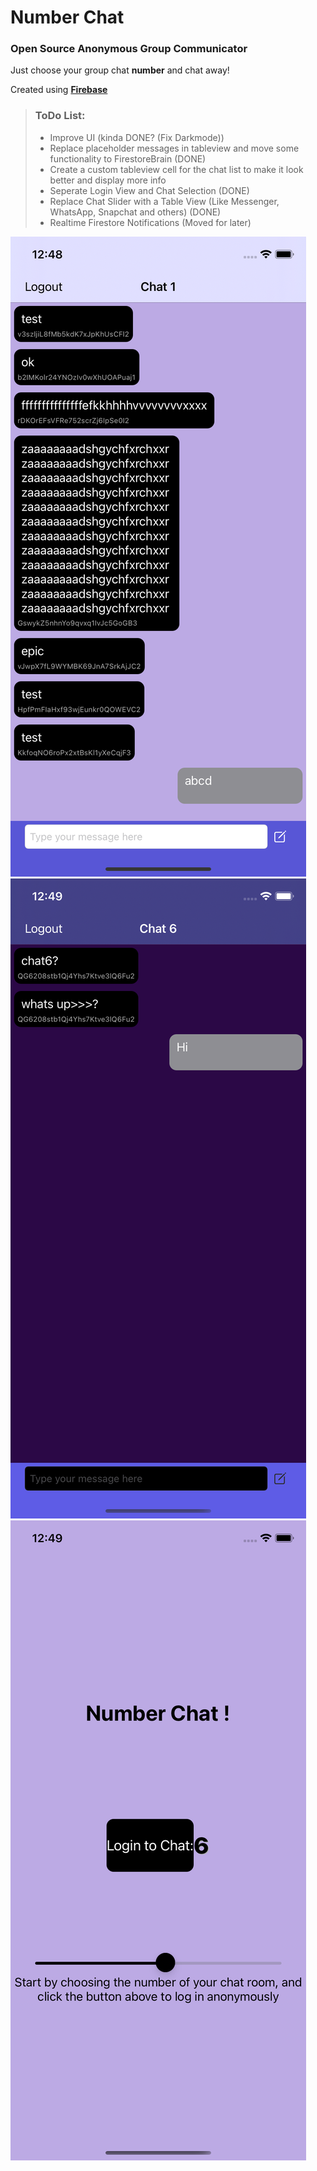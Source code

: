 #  Number Chat

### Open Source Anonymous Group Communicator

Just choose your group chat **number** and chat away!

Created using [**Firebase**](https://firebase.google.com/docs/ios/setup)

> ### ToDo List:
> - Improve UI (kinda DONE? (Fix Darkmode))
> - Replace placeholder messages in tableview and move some functionality to FirestoreBrain (DONE)
> - Create a custom tableview cell for the chat list to make it look better and display more info
> - Seperate Login View and Chat Selection (DONE)
> - Replace Chat Slider with a Table View (Like Messenger, WhatsApp, Snapchat and others) (DONE)
> - Realtime Firestore Notifications (Moved for later)

![Light Mode Screenshot](https://github.com/remotelxszk/NumberChat/blob/main/light_mode_screenshot.png?raw=true=414x896)
![Dark Mode Screenshot](https://github.com/remotelxszk/NumberChat/blob/main/dark_mode_screenshot.png?raw=true=414x896)
![Login Screenshot](https://github.com/remotelxszk/NumberChat/blob/main/welcome_screenshot.png?raw=true=414x896)


